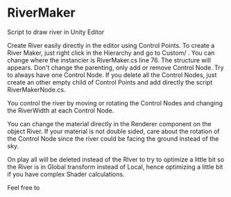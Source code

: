 # RiverMaker
Script to draw river in Unity Editor


Create River easily directly in the editor using Control Points. To create a River Maker, just right click in the Hierarchy and go to Custom/ . You can change where the instancier is RiverMaker.cs line 76. The structure will appears. Don't change the parenting, only add or remove Control Node. Try to always have one Control Node. If you delete all the Control Nodes, just create an other empty child of Control Points and add directly the script RiverMakerNode.cs.

You control the river by moving or rotating the Control Nodes and changing the RiverWidth at each Control Node.

You can change the material directly in the Renderer component on the object River. If your material is not double sided, care about the rotation of the Control Node since the river could be facing the ground instead of the sky. 

On play all will be deleted instead of the RIver to try to optimize a little bit so the River is in Global transform instead of Local, hence optimizing a little bit if you have complex Shader calculations.

Feel free to 
